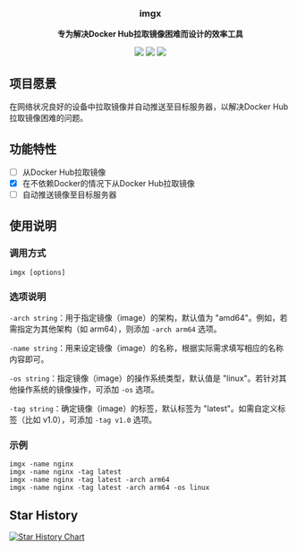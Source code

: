<div align="center">
  <p>
    <h3>
      <b>
        imgx
      </b>
    </h3>
  </p>
  <p>
    <b>
      专为解决Docker Hub拉取镜像困难而设计的效率工具
    </b>
  </p>
  <p>
  <a href="https://github.com/devzhi/MessageRouter/blob/main/LICENSE"><img src="https://img.shields.io/badge/license-APL2.0-blue.svg"></img></a>
  <a href="#"><img src="https://img.shields.io/badge/Contributions-welcome-green?logo=github"></img></a>
    <a href="#"><img src="https://img.shields.io/badge/Version-0.0.1-green.svg"></img></a>
  </p>
</div>

## 项目愿景

在网络状况良好的设备中拉取镜像并自动推送至目标服务器，以解决Docker Hub拉取镜像困难的问题。

## 功能特性

- [ ] 从Docker Hub拉取镜像
- [x] 在不依赖Docker的情况下从Docker Hub拉取镜像
- [ ] 自动推送镜像至目标服务器

## 使用说明

### 调用方式

```shell
imgx [options]
```

### 选项说明

`-arch string`：用于指定镜像（image）的架构，默认值为 "amd64"。例如，若需指定为其他架构（如 arm64），则添加 `-arch arm64` 选项。

`-name string`：用来设定镜像（image）的名称，根据实际需求填写相应的名称内容即可。

`-os string`：指定镜像（image）的操作系统类型，默认值是 "linux"。若针对其他操作系统的镜像操作，可添加 `-os` 选项。

`-tag string`：确定镜像（image）的标签，默认标签为 "latest"。如需自定义标签（比如 v1.0），可添加 `-tag v1.0` 选项。

### 示例

```shell
imgx -name nginx
imgx -name nginx -tag latest
imgx -name nginx -tag latest -arch arm64
imgx -name nginx -tag latest -arch arm64 -os linux
```

## Star History

[![Star History Chart](https://api.star-history.com/svg?repos=devzhi/imgx&type=Date)](https://star-history.com/#devzhi/imgx&Date)